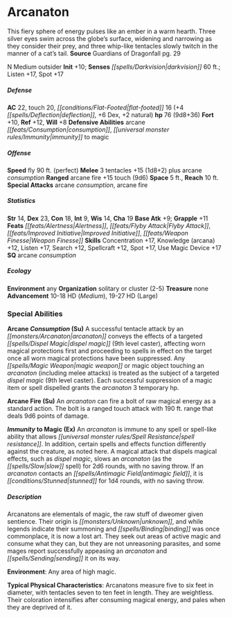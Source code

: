 ﻿---
cssclass: [monsters]
title1: Arcanaton
is_3.5: true
desc_short: This fiery sphere of energy pulses like an ember in a warm hearth. Three
  silver eyes swim across the globe's surface, widening and narrowing as they consider
  their prey, and three whip-like tentacles slowly twitch in the manner of a cat's
  tail.
title2: Arcanaton
CR: 9
sources:
- name: Guardians of Dragonfall
  page: 29
  link: http://paizo.com/store/paizo/pathfinder/modules/35E/v5748btpy811p
alignment: N
size: Medium
type: outsider
initiative:
  bonus: 10
senses:
  darkvision: 60
AC:
  AC: 22
  touch: 20
  flat_footed: 16
  components:
    deflection: 4
    dex: 6
    natural: 2
HP:
  HP: 76
  long: 9d8+36
saves:
  fort: 10
  ref: 12
  will: 8
defensive_abilities:
- arcane consumption
- immunity to magic
speeds:
  fly: 90
  fly_maneuverability: perfect
attacks:
  melee:
  - - text: 3 tentacles +15 (1d8+2) plus arcane consumption
      entries:
      - - damage: 1d8+2
        - effect: arcane consumption
      count: 3
      attack: tentacles
      bonus:
      - 15
  ranged:
  - - text: arcane fire +15 touch (9d6)
      entries:
      - - damage: 9d6
      attack: arcane fire
      bonus:
      - 15
      touch: true
  special:
  - arcane consumption
  - arcane fire
space: 5
reach: 10
ability_scores:
  STR: 14
  DEX: 23
  CON: 18
  INT: 9
  WIS: 14
  CHA: 19
BAB: 9
grapple_3.5: 11
feats:
- name: Alertness
- name: Flyby Attack
- name: Improved Initiative
- name: Weapon Finesse
skills:
  Concentration: 17
  Knowledge (arcana): 12
  Listen: 17
  Search: 12
  Spellcraft: 12
  Spot: 17
  Use Magic Device: 17
special_qualities:
- arcane consumption
ecology:
  environment: any
  organization: solitary or cluster (2-5)
  treasure_type: none
  advancement_3.5:
  - type: size
    HD_min: 10
    size: Medium
    HD_max: 18
  - type: size
    HD_min: 19
    size: Large
    HD_max: 27
special_abilities:
  Arcane Consumption (Su): A successful tentacle attack by an arcanaton conveys the
    effects of a targeted dispel magic (9th level caster), affecting worn magical
    protections first and proceeding to spells in effect on the target once all worn
    magical protections have been suppressed. Any magic weapon or magic object touching
    an arcanaton (including melee attacks) is treated as the subject of a targeted
    dispel magic (9th level caster). Each successful suppression of a magic item or
    spell dispelled grants the arcanaton 3 temporary hp.
  Arcane Fire (Su): An arcanaton can fire a bolt of raw magical energy as a standard
    action. The bolt is a ranged touch attack with 190 ft. range that deals 9d6 points
    of damage.
  Immunity to Magic (Ex): An arcanaton is immune to any spell or spell-like ability
    that allows spell resistance. In addition, certain spells and effects function
    differently against the creature, as noted here. A magical attack that dispels
    magical effects, such as dispel magic, slows an arcanaton (as the slow spell)
    for 2d6 rounds, with no saving throw. If an arcanaton contacts an antimagic field,
    it is stunned for 1d4 rounds, with no saving throw.
desc_long: |-
  Arcanatons are elementals of magic, the raw stuff of dweomer given sentience. Their origin is unknown, and while legends indicate their summoning and binding was once commonplace, it is now a lost art. They seek out areas of active magic and consume what they can, but they are not unreasoning parasites, and some mages report successfully appeasing an arcanaton and sending it on its way.

  Environment: Any area of high magic.

  Typical Physical Characteristics: Arcanatons measure five to six feet in diameter, with tentacles seven to ten feet in length. They are weightless. Their coloration intensifies after consuming magical energy, and pales when they are deprived of it.

---

# Arcanaton
This fiery sphere of energy pulses like an ember in a warm hearth. Three silver eyes swim across the globe’s surface, widening and narrowing as they consider their prey, and three whip-like tentacles slowly twitch in the manner of a cat’s tail.
**Source** Guardians of Dragonfall pg. 29

N Medium outsider
**Init** +10; **Senses** _[[spells/Darkvision|darkvision]]_ 60 ft.; Listen +17, Spot +17

##### Defense

**AC** 22, touch 20, _[[conditions/Flat-Footed|flat-footed]]_ 16 (+4 _[[spells/Deflection|deflection]]_, +6 Dex, +2 natural)
**hp** 76 (9d8+36)
**Fort** +10, **Ref** +12, **Will** +8
**Defensive Abilities** arcane _[[feats/Consumption|consumption]]_, _[[universal monster rules/Immunity|immunity]]_ to magic

##### Offense
**Speed** fly 90 ft. (perfect)
**Melee** 3 tentacles +15 (1d8+2) plus arcane _consumption_
**Ranged** arcane fire +15 touch (9d6)
**Space** 5 ft., **Reach** 10 ft.
**Special Attacks** arcane _consumption_, arcane fire

##### Statistics
**Str** 14, **Dex** 23, **Con** 18, **Int** 9, **Wis** 14, **Cha** 19
**Base Atk** +9; **Grapple** +11
**Feats** _[[feats/Alertness|Alertness]]_, _[[feats/Flyby Attack|Flyby Attack]]_, _[[feats/Improved Initiative|Improved Initiative]]_, _[[feats/Weapon Finesse|Weapon Finesse]]_
**Skills** Concentration +17, Knowledge (arcana) +12, Listen +17, Search +12, Spellcraft +12, Spot +17, Use Magic Device +17
**SQ** arcane _consumption_

##### Ecology

**Environment** any
**Organization** solitary or cluster (2-5)
**Treasure** none
**Advancement** 10-18 HD (_Medium_), 19-27 HD (Large)

### Special Abilities

**Arcane _Consumption_ (Su)** A successful tentacle attack by an _[[monsters/Arcanaton|arcanaton]]_ conveys the effects of a targeted _[[spells/Dispel Magic|dispel magic]]_ (9th level caster), affecting worn magical protections first and proceeding to spells in effect on the target once all worn magical protections have been suppressed. Any _[[spells/Magic Weapon|magic weapon]]_ or magic object touching an _arcanaton_ (including melee attacks) is treated as the subject of a targeted _dispel magic_ (9th level caster). Each successful suppression of a magic item or spell dispelled grants the _arcanaton_ 3 temporary hp.

**Arcane Fire (Su)** An _arcanaton_ can fire a bolt of raw magical energy as a standard action. The bolt is a ranged touch attack with 190 ft. range that deals 9d6 points of damage.

**_Immunity_ to Magic (Ex)** An _arcanaton_ is immune to any spell or spell-like ability that allows _[[universal monster rules/Spell Resistance|spell resistance]]_. In addition, certain spells and effects function differently against the creature, as noted here. A magical attack that dispels magical effects, such as _dispel magic_, slows an _arcanaton_ (as the _[[spells/Slow|slow]]_ spell) for 2d6 rounds, with no saving throw. If an _arcanaton_ contacts an _[[spells/Antimagic Field|antimagic field]]_, it is _[[conditions/Stunned|stunned]]_ for 1d4 rounds, with no saving throw.

##### Description

Arcanatons are elementals of magic, the raw stuff of dweomer given sentience. Their origin is _[[monsters/Unknown|unknown]]_, and while legends indicate their summoning and _[[spells/Binding|binding]]_ was once commonplace, it is now a lost art. They seek out areas of active magic and consume what they can, but they are not unreasoning parasites, and some mages report successfully appeasing an _arcanaton_ and _[[spells/Sending|sending]]_ it on its way.

**Environment**: Any area of high magic.

**Typical Physical Characteristics**: Arcanatons measure five to six feet in diameter, with tentacles seven to ten feet in length. They are weightless. Their coloration intensifies after consuming magical energy, and pales when they are deprived of it.